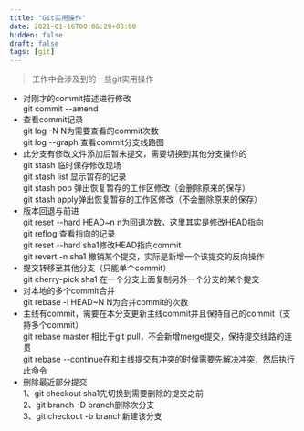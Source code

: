 ```yaml
---
title: "Git实用操作"
date: 2021-01-16T00:06:20+08:00
hidden: false
draft: false
tags: [git]
---
```


> 工作中会涉及到的一些git实用操作  

+ 对刚才的commit描述进行修改  
	git commit --amend  
+ 查看commit记录  
	git log -N N为需要查看的commit次数  
	git log --graph 查看commit分支线路图   
+ 此分支有修改文件添加后暂未提交，需要切换到其他分支操作的  
	git stash 临时保存修改现场  
	git stash list 显示暂存的记录  
	git stash pop 弹出恢复暂存的工作区修改（会删除原来的保存）  
	git stash apply弹出恢复暂存的工作区修改（不会删除原来的保存）  
+ 版本回退与前进  
	git reset --hard HEAD~n n为回退次数，这里其实是修改HEAD指向  
	git reflog 查看指向的记录  
	git reset --hard sha1修改HEAD指向commit  
	git revert -n sha1 撤销某个提交，实际是新增一个该提交的反向操作  
+ 提交转移至其他分支（只能单个commit）  
	git cherry-pick sha1 在一个分支上面复制另外一个分支的某个提交  
+ 对本地的多个commit合并  
	git rebase -i HEAD~N N为合并commit的次数  
+ 主线有commit，需要在本分支更新主线commit并且保持自己的commit（支持多个commit）  
	git rebase master 相比于git pull，不会新增merge提交，保持提交线路的连贯  
	git rebase --continue在和主线提交有冲突的时候需要先解决冲突，然后执行此命令  
+ 删除最近部分提交  
	1、git checkout sha1先切换到需要删除的提交之前  
	2、git branch -D branch删除次分支  
	3、git checkout -b branch新建该分支    

